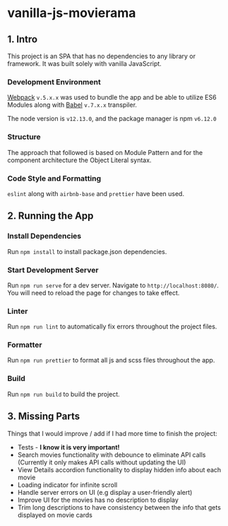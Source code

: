 # vanilla-js-movierama

## 1. Intro

This project is an SPA that has no dependencies to any library or framework. It was built solely with vanilla JavaScript.

### Development Environment

[Webpack](https://webpack.js.org/) `v.5.x.x` was used to bundle the app and be able to utilize ES6 Modules along with [Babel](https://babeljs.io/) `v.7.x.x` transpiler.

The node version is `v12.13.0`, and the package manager is npm `v6.12.0`

### Structure

The approach that followed is based on Module Pattern and for the component architecture the Object Literal syntax.

### Code Style and Formatting

`eslint` along with `airbnb-base` and `prettier` have been used.

## 2. Running the App

### Install Dependencies

Run `npm install` to install package.json dependencies.

### Start Development Server

Run `npm run serve` for a dev server. Navigate to `http://localhost:8080/`. You will need to reload the page for changes to take effect.

### Linter

Run `npm run lint` to automatically fix errors throughout the project files.

### Formatter

Run `npm run prettier` to format all js and scss files throughout the app.

### Build

Run `npm run build` to build the project.

## 3. Missing Parts

Things that I would improve / add if I had more time to finish the project:

- Tests - **I know it is very important!**
- Search movies functionality with debounce to eliminate API calls (Currently it only makes API calls without updating the UI)
- View Details accordion functionality to display hidden info about each movie
- Loading indicator for infinite scroll
- Handle server errors on UI (e.g display a user-friendly alert)
- Improve UI for the movies has no description to display
- Trim long descriptions to have consistency between the info that gets displayed on movie cards
